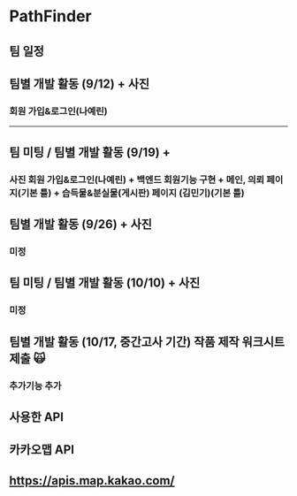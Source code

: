 # PathFinder


## 팀 일정 

## 팀별 개발 활동 (9/12) + 사진   
### 회원 가입&로그인(나예린) 
-----------------------------

## 팀 미팅 / 팀별 개발 활동 (9/19) + 
### 사진 회원 가입&로그인(나예린) + 백엔드 회원기능 구현 + 메인, 의뢰 페이지(기본 틀) + 습득물&분실물(게시판) 페이지 (김민기)(기본 틀)

## 팀별 개발 활동 (9/26) + 사진   
### 미정
## 팀 미팅 / 팀별 개발 활동 (10/10) + 사진
### 미정
## 팀별 개발 활동 (10/17, 중간고사 기간) 작품 제작 워크시트 제출 🙀
### 추가기능 추가

## 사용한 API 

## 카카오맵 API
## https://apis.map.kakao.com/

## 
